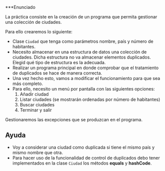 ***Enunciado

La práctica consiste en la creación de un programa que permita gestionar una colección de ciudades.

Para ello crearemos lo siguiente:

- Clase `Ciudad` que tenga como parámetros nombre, país y número de habitantes.
- Necesito almacenar en una estructura de datos una colección de ciudades. Dicha estructura no va almacenar elementos duplicados. Elegid qué tipo de estructura es la adecuada.
- Realizar un programa principal en donde comprobar que el tratamiento de duplicados se hace de manera correcta.
- Una vez hecho esto, vamos a modificar el funcionamiento para que sea más completo.
- Para ello, necesito un menú por pantalla con las siguientes opciones: 
   1. Añadir ciudad
   2. Listar ciudades (se mostrarán ordenadas por número de habitantes)
   3. Buscar ciudades
   4. Terminar y salir

Gestionaremos las excepciones que se produzcan en el programa.

## Ayuda

- Voy a considerar una ciudad como duplicada si tiene el mismo país y mismo nombre que otra.
- Para hacer uso de la funcionalidad de control de duplicados debo tener implementados en la clase `Ciudad` los métodos **equals** y **hashCode**.

